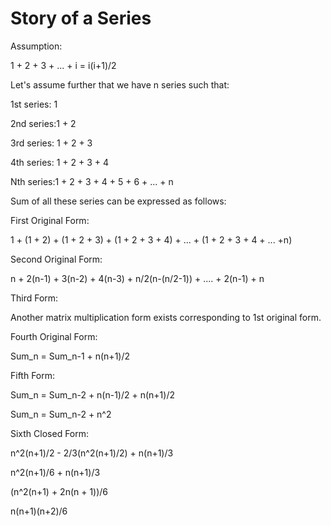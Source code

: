# Story of a Series

Assumption:

1 + 2 + 3 + ... + i = i\(i+1\)/2

Let's assume further that we have n series such that:

1st series: 1

2nd series:1 + 2

3rd series: 1 + 2 + 3

4th series: 1 + 2 + 3 + 4

Nth series:1 + 2 + 3 + 4 + 5 + 6 + ... + n

Sum of all these series can be expressed as follows:

First Original Form:

1 + \(1 + 2\) + \(1 + 2 + 3\) + \(1 + 2 + 3 + 4\) + ... + \(1 + 2 + 3 + 4 + ... +n\)

Second Original Form:

n + 2\(n-1\) + 3\(n-2\) + 4\(n-3\) + n/2\(n-\(n/2-1\)\) + .... + 2\(n-1\) + n

Third Form:



Another matrix multiplication form exists corresponding to 1st original form.

Fourth Original Form:

Sum\_n = Sum\_n-1 + n\(n+1\)/2

Fifth Form:

Sum\_n = Sum\_n-2 + n\(n-1\)/2 + n\(n+1\)/2

Sum\_n = Sum\_n-2 + n^2

Sixth Closed Form:

n^2\(n+1\)/2 - 2/3\(n^2\(n+1\)/2\) + n\(n+1\)/3

n^2\(n+1\)/6 + n\(n+1\)/3

\(n^2\(n+1\) + 2n\(n + 1\)\)/6

n\(n+1\)\(n+2\)/6

